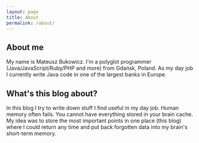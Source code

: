 ```yaml
---
layout: page
title: About
permalink: /about/
---
```


<h2>About me</h2>

<p>My name is Mateusz Bukowicz. I'm a polyglot programmer (Java/JavaScript/Ruby/PHP
and more) from Gdańsk, Poland. As my day job I currently write Java code in one
of the largest banks in Europe.</p>

<h2>What's this blog about?</h2>

<p>In this blog I try to write down stuff I find useful in my day job. Human memory
often fails. You cannot have everything stored in your brain cache. My idea
was to store the most important points in one place (this blog) where I could
return any time and put back forgotten data into my brain's short-term memory.</p>
